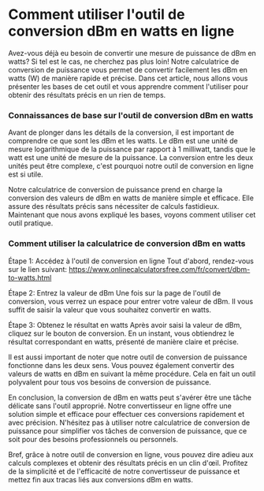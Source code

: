 Comment utiliser l'outil de conversion dBm en watts en ligne
============================================================

Avez-vous déjà eu besoin de convertir une mesure de puissance de dBm en watts? Si tel est le cas, ne cherchez pas plus loin! Notre calculatrice de conversion de puissance vous permet de convertir facilement les dBm en watts (W) de manière rapide et précise. Dans cet article, nous allons vous présenter les bases de cet outil et vous apprendre comment l'utiliser pour obtenir des résultats précis en un rien de temps.

### Connaissances de base sur l'outil de conversion dBm en watts

Avant de plonger dans les détails de la conversion, il est important de comprendre ce que sont les dBm et les watts. Le dBm est une unité de mesure logarithmique de la puissance par rapport à 1 milliwatt, tandis que le watt est une unité de mesure de la puissance. La conversion entre les deux unités peut être complexe, c'est pourquoi notre outil de conversion en ligne est si utile.

Notre calculatrice de conversion de puissance prend en charge la conversion des valeurs de dBm en watts de manière simple et efficace. Elle assure des résultats précis sans nécessiter de calculs fastidieux. Maintenant que nous avons expliqué les bases, voyons comment utiliser cet outil pratique.

### Comment utiliser la calculatrice de conversion dBm en watts

Étape 1: Accédez à l'outil de conversion en ligne Tout d'abord, rendez-vous sur le lien suivant: <https://www.onlinecalculatorsfree.com/fr/convert/dbm-to-watts.html>

Étape 2: Entrez la valeur de dBm Une fois sur la page de l'outil de conversion, vous verrez un espace pour entrer votre valeur de dBm. Il vous suffit de saisir la valeur que vous souhaitez convertir en watts.

Étape 3: Obtenez le résultat en watts Après avoir saisi la valeur de dBm, cliquez sur le bouton de conversion. En un instant, vous obtiendrez le résultat correspondant en watts, présenté de manière claire et précise.

Il est aussi important de noter que notre outil de conversion de puissance fonctionne dans les deux sens. Vous pouvez également convertir des valeurs de watts en dBm en suivant la même procédure. Cela en fait un outil polyvalent pour tous vos besoins de conversion de puissance.

En conclusion, la conversion de dBm en watts peut s'avérer être une tâche délicate sans l'outil approprié. Notre convertisseur en ligne offre une solution simple et efficace pour effectuer ces conversions rapidement et avec précision. N'hésitez pas à utiliser notre calculatrice de conversion de puissance pour simplifier vos tâches de conversion de puissance, que ce soit pour des besoins professionnels ou personnels.

Bref, grâce à notre outil de conversion en ligne, vous pouvez dire adieu aux calculs complexes et obtenir des résultats précis en un clin d'œil. Profitez de la simplicité et de l'efficacité de notre convertisseur de puissance et mettez fin aux tracas liés aux conversions dBm en watts.
